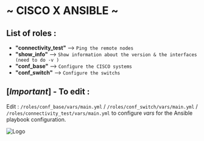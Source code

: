 # ~ CISCO X ANSIBLE ~ 

## List of roles :
- **"connectivity_test"**
 --> 
`Ping the remote nodes`
- **"show_info"**
 --> 
`Show information about the version & the interfaces (need to do -v )`
- **"conf_base"**
 --> 
`Configure the CISCO systems`
- **"conf_switch"**
 --> 
`Configure the switchs`

## [*Important*] - To edit :
Edit : `/roles/conf_base/vars/main.yml` / `/roles/conf_switch/vars/main.yml` / `/roles/connectivity_test/vars/main.yml` to configure *vars* for the Ansible playbook configuration.

![Logo](https://media.licdn.com/dms/image/D5612AQHnijgzV7qlCw/article-cover_image-shrink_600_2000/0/1698729502059?e=2147483647&v=beta&t=qJcTqaDJWis2hXc1G9l3xo-Z_FI3AuV85Laij_-ZRbI)
